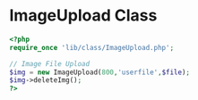 # ImageUpload Class

```php
<?php
require_once 'lib/class/ImageUpload.php';

// Image File Upload
$img = new ImageUpload(800,'userfile',$file);
$img->deleteImg();
?>
